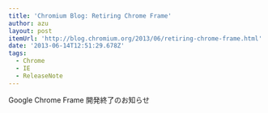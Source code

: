 ```yaml
---
title: 'Chromium Blog: Retiring Chrome Frame'
author: azu
layout: post
itemUrl: 'http://blog.chromium.org/2013/06/retiring-chrome-frame.html'
date: '2013-06-14T12:51:29.678Z'
tags:
  - Chrome
  - IE
  - ReleaseNote
---
```

Google Chrome Frame 開発終了のお知らせ
